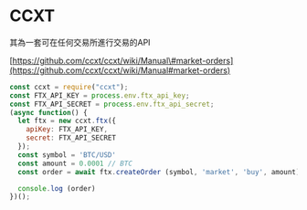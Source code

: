 # CCXT

其為一套可在任何交易所進行交易的API

[https://github.com/ccxt/ccxt/wiki/Manual\#market-orders](https://github.com/ccxt/ccxt/wiki/Manual#market-orders)

```js
const ccxt = require("ccxt");
const FTX_API_KEY = process.env.ftx_api_key;
const FTX_API_SECRET = process.env.ftx_api_secret;
(async function() {
  let ftx = new ccxt.ftx({
    apiKey: FTX_API_KEY,
    secret: FTX_API_SECRET
  });
  const symbol = 'BTC/USD'
  const amount = 0.0001 // BTC
  const order = await ftx.createOrder (symbol, 'market', 'buy', amount);

  console.log (order)
})();
```



